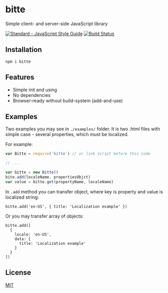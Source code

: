# bitte

Simple client- and server-side JavaScript library

[![Standard - JavaScript Style Guide](https://img.shields.io/badge/code_style-standard-brightgreen.svg)](http://standardjs.com/)
[![Build Status](https://travis-ci.org/emdc/bitte.svg?branch=master)](https://travis-ci.org/emdc/bitte)

## Installation

`npm i bitte`

## Features

* Simple init and using
* No dependencies
* Browser-ready without build-system (add-and-use)

## Examples

Two examples you may see in `./examples/` folder. It is two .html files with simple case - several properties, which must be localized.

For example:

```javascript
var Bitte = require('bitte') // or link script before this code

// ...

var bitte = new Bitte()
bite.add(localeName, propertiesObjct)
var value = bitte.get(propertyName, localeName)
```

In `.add` method you can transfer object, where key is property and value is localized string:

`bitte.add('en-US', { title: 'Localization example' })`

Or you may transfer array of objects: 

```
bitte.add([
  {
    locale: 'en-US',
    data: {
      title: 'Localization example'
    }
  }
])
```

## License 

[MIT](https://github.com/emdc/bitte/blob/master/LICENSE)
